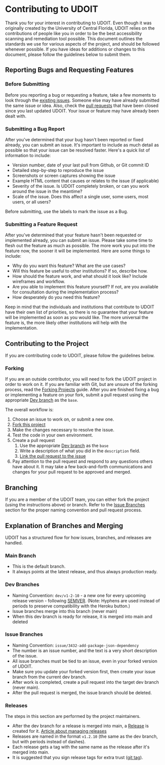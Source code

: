 # Contributing to UDOIT

Thank you for your interest in contributing to UDOIT.  Even though it was originally created by the University of Central Florida, UDOIT relies on the contributions of people like you in order to be the best accessibility scanning and remediation tool possible.  This document outlines the standards we use for various aspects of the project, and should be followed whenever possible.  If you have ideas for additions or changes to this document, please follow the guidelines below to submit them.

## Reporting Bugs and Requesting Features

### Before Submitting

Before you reporting a bug or requesting a feature, take a few moments to look through the [existing issues](https://github.com/ucfopen/UDOIT/issues).  Someone else may have already submitted the same issue or idea.  Also, check the [pull requests](https://github.com/ucfopen/UDOIT/pulls) that have been closed since you last updated UDOIT.  Your issue or feature may have already been dealt with.

### Submitting a Bug Report

After you've determined that your bug hasn't been reported or fixed already, you can submit an issue.  It's important to include as much detail as possible so that your issue can be resolved faster.  Here's a quick list of information to include:

* Version number, date of your last pull from Github, or Git commit ID
* Detailed step-by-step to reproduce the issue
* Screenshots or screen captures showing the issue
* Example HTML content that causes or relates to the issue (if applicable)
* Severity of the issue.  Is UDOIT completely broken, or can you work around the issue in the meantime?
* Scale of the issue.  Does this affect a single user, some users, most users, or all users?

Before submitting, use the labels to mark the issue as a Bug.

### Submitting a Feature Request

After you've determined that your feature hasn't been requested or implemented already, you can submit an issue.  Please take some time to flesh out the feature as much as possible.  The more work you put into the feature now, the sooner it will be implemented.  Here are some things to include:

* Why do you want this feature?  What are the use cases?
* Will this feature be useful to other institutions?  If so, describe how.
* How should the feature work, and what should it look like?  Include wireframes and workflow.
* Are you able to implement this feature yourself?  If not, are you available for consultation during the implementation process?
* How desperately do you need this feature?

Keep in mind that the individuals and institutions that contribute to UDOIT have their own list of priorities, so there is no guarantee that your feature will be implemented as soon as you would like.  The more universal the feature is, the more likely other institutions will help with the implementation.

## Contributing to the Project

If you are contributing code to UDOIT, please follow the guidelines below.

### Forking

If you are an outside contributor, you will need to fork the UDOIT project in order to work on it.  If you are familiar with Git, but are unsure of the forking process, read the [Forking Projects](https://guides.github.com/activities/forking/) guide.  After you are finished fixing a bug or implementing a feature on your fork, submit a pull request using the appropriate [Dev branch](#dev-branches) as the `base`.

The overall workflow is:

1. Choose an issue to work on, or submit a new one.
2. [Fork this project](https://guides.github.com/activities/forking/)
3. Make the changes necessary to resolve the issue.
4. Test the code in your own environment.
5. Create a pull request
   1. Use the appropriate [Dev branch](#dev-branches) as the `base`
   2. Write a description of what you did in the `description` field.
   3. [Link the pull request to the issue](https://docs.github.com/en/issues/tracking-your-work-with-issues/linking-a-pull-request-to-an-issue)
6. Pay attention to the pull request and respond to any questions others have about it.  It may take a few back-and-forth communications and changes for your pull request to be approved and merged.

## Branching

If you are a member of the UDOIT team, you can either fork the project (using the instructions above) or branch.  Refer to the [Issue Branches](#issue-branches) section for the proper naming convention and pull request process.

## Explanation of Branches and Merging

UDOIT has a structured flow for how issues, branches, and releases are handled.  

### Main Branch

* This is the default branch.
* It always points at the latest release, and thus always production ready.

### Dev Branches

* Naming Convention: `dev/v1-2-10` - a new one for every upcoming release version - following [SEMVER](http://semver.org/). (Note: Hyphens are used instead of periods to preserve compatibility with the Heroku button.)
* Issue branches merge into this branch (never main)
* When this dev branch is ready for release, it is merged into main and deleted

### Issue Branches

* Naming Convention: `issue/3432-add-package-json-dependency`
* The number is an issue number, and the text is a very short description of the issue.
* All issue branches must be tied to an issue, even in your forked version of UDOIT.
* Make sure you update your forked version first, then create your issue branch from the current dev branch.
* After work is completed, create a pull request into the target dev branch (never main).
* After the pull request is merged, the issue branch should be deleted.

### Releases

The steps in this section are performed by the project maintainers.

* After the dev branch for a release is merged into main, a [Release](https://github.com/ucfopen/UDOIT/releases) is created for it. [Article about managing releases](https://docs.github.com/en/github/administering-a-repository/releasing-projects-on-github/managing-releases-in-a-repository)
* Releases are named in the format `v1.2.10` (the same as the dev branch, but with periods instead of dashes).
* Each release gets a tag with the same name as the release after it's merged into main.
* It is suggested that you sign release tags for extra trust ([git tag](https://git-scm.com/book/tr/v2/Git-Tools-Signing-Your-Work)).